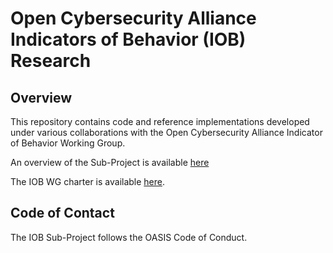 # Open Cybersecurity Alliance Indicators of Behavior (IOB) Research

## Overview
This repository contains code and reference implementations developed under various collaborations with the Open Cybersecurity Alliance Indicator of Behavior Working Group.

An overview of the Sub-Project is available [here](https://github.com/opencybersecurityalliance/documentation/blob/master/iob-wg/IOB%20WG%20Overview.pdf)

The IOB WG charter is available [here](https://github.com/opencybersecurityalliance/documentation/blob/master/iob-wg/charter.md).

## Code of Contact
The IOB Sub-Project follows the OASIS Code of Conduct.
